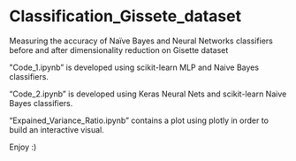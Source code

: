 # Classification_Gissete_dataset
 Measuring the accuracy of Naïve Bayes and Neural Networks classifiers before and after dimensionality reduction on Gisette dataset

"Code_1.ipynb” is developed using scikit-learn MLP and Naive Bayes classifiers.

“Code_2.ipynb” is developed using Keras Neural Nets and scikit-learn Naive Bayes classifiers.

“Expained_Variance_Ratio.ipynb” contains a plot using plotly in order to build an interactive visual.

Enjoy :)

